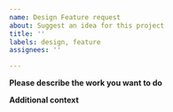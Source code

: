 ```yaml
---
name: Design Feature request
about: Suggest an idea for this project
title: ''
labels: design, feature
assignees: ''

---
```


**Please describe the work you want to do**
<!-- A clear and concise description of what you plan to do so that it is clear to others what you are trying to achieve -->


**Additional context**
<!-- If there is any special information we should consider, please state it here -->
